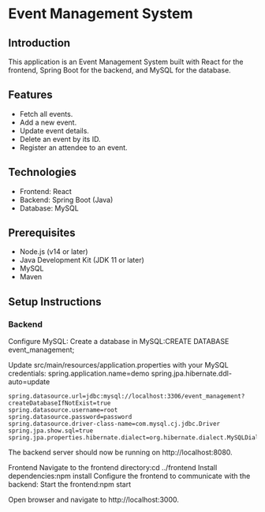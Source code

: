 # Event Management System

## Introduction
This application is an Event Management System built with React for the frontend, Spring Boot for the backend, and MySQL for the database.

## Features
- Fetch all events.
- Add a new event.
- Update event details.
- Delete an event by its ID.
- Register an attendee to an event.

## Technologies
- Frontend: React
- Backend: Spring Boot (Java)
- Database: MySQL

## Prerequisites
- Node.js (v14 or later)
- Java Development Kit (JDK 11 or later)
- MySQL
- Maven

## Setup Instructions

### Backend



   Configure MySQL:
   Create a database in MySQL:CREATE DATABASE event_management;


   Update src/main/resources/application.properties with your MySQL credentials:
   spring.application.name=demo
   spring.jpa.hibernate.ddl-auto=update
 
    spring.datasource.url=jdbc:mysql://localhost:3306/event_management?createDatabaseIfNotExist=true
    spring.datasource.username=root
    spring.datasource.password=password
    spring.datasource.driver-class-name=com.mysql.cj.jdbc.Driver
    spring.jpa.show.sql=true
    spring.jpa.properties.hibernate.dialect=org.hibernate.dialect.MySQLDialect

 The backend server should now be running on http://localhost:8080.


 Frontend
 Navigate to the frontend directory:cd ../frontend
 Install dependencies:npm install
 Configure the frontend to communicate with the backend:
 Start the frontend:npm start

 
 
 Open browser and navigate to http://localhost:3000.


 

   
